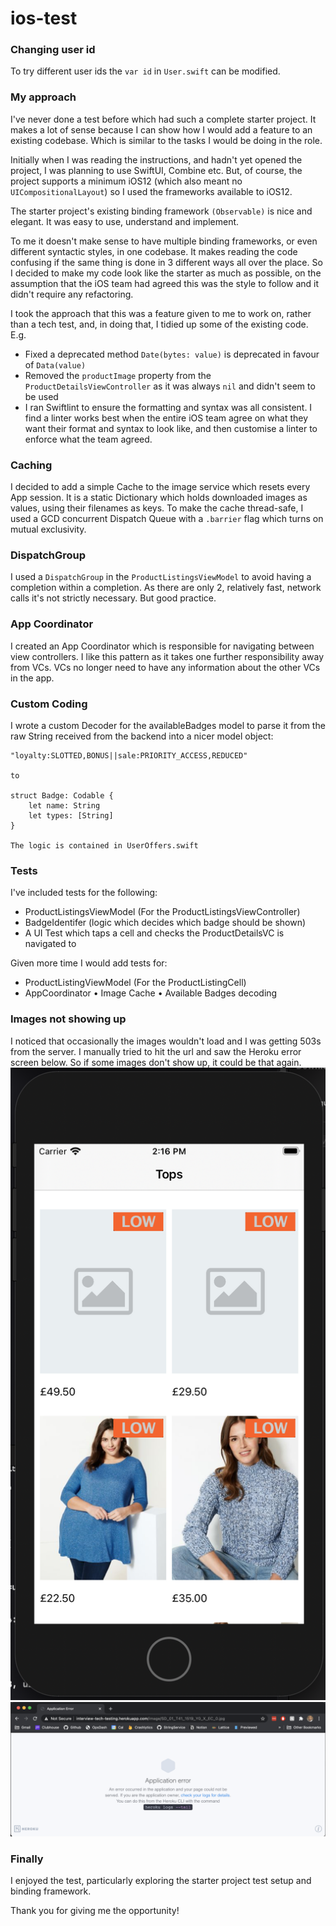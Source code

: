 # ios-test

### Changing user id

To try different user ids the `var id` in `User.swift` can be modified.

### My approach

I've never done a test before which had such a complete starter project. It makes a lot of sense because I can show how I would add a feature to an existing codebase. Which is similar to the tasks I would be doing in the role.

Initially when I was reading the instructions, and hadn't yet opened the project, I was planning to use SwiftUI, Combine etc. But, of course, the project supports a minimum iOS12 (which also meant no `UICompositionalLayout`) so I used the frameworks available to iOS12.

The starter project's existing binding framework `(Observable)` is nice and elegant. It was easy to use, understand and implement.

To me it doesn't make sense to have multiple binding frameworks, or even different syntactic styles, in one codebase. It makes reading the code confusing if the same thing is done in 3 different ways all over the place. So I decided to make my code look like the starter as much as possible, on the assumption that the iOS team had agreed this was the style to follow and it didn't require any refactoring.

I took the approach that this was a feature given to me to work on, rather than a tech test, and, in doing that, I tidied up some of the existing code. E.g.
* Fixed a deprecated method `Date(bytes: value)` is deprecated in favour of `Data(value)`
* Removed the `productImage` property from the `ProductDetailsViewController` as it was always `nil` and didn't seem to be used
* I ran Swiftlint to ensure the formatting and syntax was all consistent. I find a linter works best when the entire iOS team agree on what they want their format and syntax to look like, and then customise a linter to enforce what the team agreed.

### Caching

I decided to add a simple Cache to the image service which resets every App session.
It is a static Dictionary which holds downloaded images as values, using their filenames as keys.
To make the cache thread-safe, I used a GCD concurrent Dispatch Queue with a `.barrier` flag which turns on mutual exclusivity.

### DispatchGroup

I used a `DispatchGroup` in the `ProductListingsViewModel` to avoid having a completion within a completion.
As there are only 2, relatively fast, network calls it's not strictly necessary. But good practice.

### App Coordinator

I created an App Coordinator which is responsible for navigating between view controllers.
I like this pattern as it takes one further responsibility away from VCs.
VCs no longer need to have any information about the other VCs in the app.

### Custom Coding

I wrote a custom Decoder for the availableBadges model to parse it from the raw String received from the backend into a nicer model object:

```
"loyalty:SLOTTED,BONUS||sale:PRIORITY_ACCESS,REDUCED"

to

struct Badge: Codable {
    let name: String
    let types: [String]
}

The logic is contained in UserOffers.swift
```

### Tests

I've included tests for the following:
* ProductListingsViewModel (For the ProductListingsViewController)
* BadgeIdentifer (logic which decides which badge should be shown)
* A UI Test which taps a cell and checks the ProductDetailsVC is navigated to

Given more time I would add tests for:
* ProductListingViewModel (For the ProductListingCell)
* AppCoordinator
• Image Cache
• Available Badges decoding

### Images not showing up

I noticed that occasionally the images wouldn't load and I was getting 503s from the server.
I manually tried to hit the url and saw the Heroku error screen below.
So if some images don't show up, it could be that again.
![imagesMissing](Images/imagesMissing.png)
![503](Images/503.png)

### Finally

I enjoyed the test, particularly exploring the starter project test setup and binding framework.

Thank you for giving me the opportunity!
